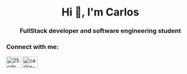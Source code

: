 <h1 align="center">Hi 👋, I'm Carlos</h1>
<h3 align="center">FullStack developer and software engineering student</h3>

<h3 align="left">Connect with me:</h3>
<p align="left">
<a href="https://twitter.com/25crls" target="blank"><img align="center" src="https://raw.githubusercontent.com/rahuldkjain/github-profile-readme-generator/master/src/images/icons/Social/twitter.svg" alt="25crls" height="30" width="40" /></a>
<a href="https://linkedin.com/in/carlos-murillo-zárate-063183134" target="blank"><img align="center" src="https://raw.githubusercontent.com/rahuldkjain/github-profile-readme-generator/master/src/images/icons/Social/linked-in-alt.svg" alt="carlos-murillo-zárate-063183134" height="30" width="40" /></a>
</p>
